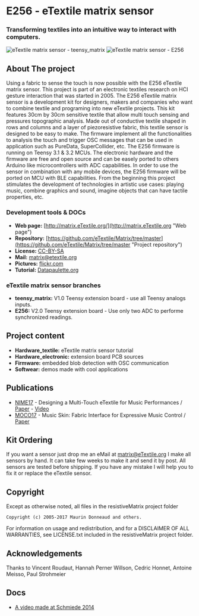# E256 - eTextile matrix sensor

### Transforming textiles into an intuitive way to interact with computers.

![eTextile matrix sensor - teensy_matrix](https://farm6.staticflickr.com/5572/30306414062_22bba76566_m_d.jpg) ![eTextile matrix sensor - E256](https://farm1.staticflickr.com/798/40904680852_d5c9b1b35d_m_d.jpg)

## About The project
Using a fabric to sense the touch is now possible with the E256 eTextile matrix sensor.
This project is part of an electronic textiles research on HCI gesture interaction that was started in 2005.
The E256 eTextile matrix sensor is a development kit for designers, makers and companies who want to combine textile and programing into new eTextile projects.
This kit features 30cm by 30cm sensitive textile that allow multi touch sensing and pressures topographic analysis.
Made out of conductive textile shaped in rows and columns and a layer of piezoresistive fabric, this textile sensor is designed to be easy to make.
The firmware implement all the functionalities to analysis the touch and trigger OSC messages that can be used in application such as PureData, SuperCollider, etc.
The E256 firmware is running on Teensy 3.1 & 3.2 MCUs.
The electronic hardware and the firmware are free and open source and can be easely ported to others Arduino like microcontrollers with ADC capabilities.
In order to use the sensor in combination with any mobile devices, the E256 firmware will be ported on MCU with BLE capabilities.
From the beginning this project stimulates the development of technologies in artistic use cases: playing music, combine graphics and sound, imagine objects that can have tactile properties, etc.

### Development tools & DOCs
* **Web page:** [http://matrix.eTextile.org/](http://matrix.eTextile.org "Web page")
* **Repository:** [https://github.com/eTextile/Matrix/tree/master](https://github.com/eTextile/Matrix/tree/master "Project repository")
* **License:** [CC-BY-SA](https://github.com/eTextile/Matrix/tree/Blob/LICENSE "E256 Matrix license")
* **Mail:** [matrix@etextile.org](mailto:lulu@etextile.org "eMail")
* **Pictures:** [flickr.com](https://www.flickr.com/photos/maurin/albums/72157673740361510/ "Share your pictures with us")
* **Tutorial:** [Datapaulette.org](http://wiki.datapaulette.org/doku.php/atelier/projets/matrice_textile "#DataPaulette #Jardindalice")

### eTextile matrix sensor branches
* **teensy_matrix:** V1.0 Teensy extension board - use all Teensy analogs inputs.
* **E256:** V2.0 Teensy extension board - Use only two ADC to performe synchronized readings.

## Project content
* **Hardware_textile:** eTextile matrix sensor tutorial
* **Hardware_electronic:** extension board PCB sources
* **Firmware:** embedded blob detection with OSC communication
* **Softwear:** demos made with cool applications

## Publications
- [NIME17](http://www.nime2017.org/) - Designing a Multi-Touch eTextile for Music Performances / [Paper](https://etextile.github.io/resistiveMatrix/publications/NIME17-eTextile.pdf) - [Video](https://vimeo.com/217690743)
- [MOCO17](http://moco17.movementcomputing.org/) - Music Skin: Fabric Interface for Expressive Music Control / [Paper](https://etextile.github.io/resistiveMatrix/publications/MOCO17-MusicSkin.pdf)

## Kit Ordering
If you want a sensor just drop me an eMail at matrix@eTextile.org
I make all sensors by hand. It can take few weeks to make it and send it by post.
All sensors are tested before shipping.
If you have any mistake I will help you to fix it or replace the eTextile sensor.

## Copyright
Except as otherwise noted, all files in the resistiveMatrix project folder

    Copyright (c) 2005-2017 Maurin Donneaud and others.

For information on usage and redistribution, and for a DISCLAIMER OF ALL
WARRANTIES, see LICENSE.txt included in the resistiveMatrix project folder.

## Acknowledgements
Thanks to Vincent Roudaut, Hannah Perner Willson, Cedric Honnet, Antoine Meisso, Paul Strohmeier

## Docs
- [A video made at Schmiede 2014](http://www.kobakant.at/DIY/?p=4305/)

